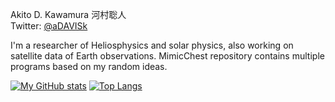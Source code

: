Akito D. Kawamura 河村聡人<br>
Twitter: [@aDAVISk](https://twitter.com/aDAVISk)

I'm a researcher of Heliosphysics and solar physics, also working on satellite data of Earth observations. MimicChest repository contains multiple programs based on my random ideas.

<!-- https://github.com/anuraghazra/github-readme-stats#top-languages-card -->
[![My GitHub stats](https://github-readme-stats.vercel.app/api?username=aDAVISk&show_icons=true)](https://github.com/aDAVISk/github-readme-stats)
[![Top Langs](https://github-readme-stats.vercel.app/api/top-langs/?username=aDAVISk)](https://github.com/aDAVISk/github-readme-stats)
